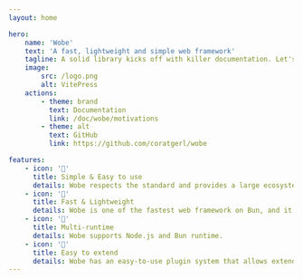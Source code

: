 ```yaml
---
layout: home

hero:
    name: 'Wobe'
    text: 'A fast, lightweight and simple web framework'
    tagline: A solid library kicks off with killer documentation. Let's dive in together !
    image:
        src: /logo.png
        alt: VitePress
    actions:
        - theme: brand
          text: Documentation
          link: /doc/wobe/motivations
        - theme: alt
          text: GitHub
          link: https://github.com/coratgerl/wobe

features:
    - icon: '🧩'
      title: Simple & Easy to use
      details: Wobe respects the standard and provides a large ecosystem.
    - icon: '🚀'
      title: Fast & Lightweight
      details: Wobe is one of the fastest web framework on Bun, and it has 0 dependencies.
    - icon: '🔧'
      title: Multi-runtime
      details: Wobe supports Node.js and Bun runtime.
    - icon: '🔌'
      title: Easy to extend
      details: Wobe has an easy-to-use plugin system that allows extending for all your personal use cases.
---
```

